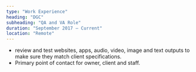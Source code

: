 ```yaml
---
type: "Work Experience"
heading: "DGC"
subheading: "QA and VA Role"
duration: "September 2017 – Current"
location: "Remote"
---
```

- review and test websites, apps, audio, video, image and text outputs to make sure they match client specifications.
- Primary point of contact for owner, client and staff.